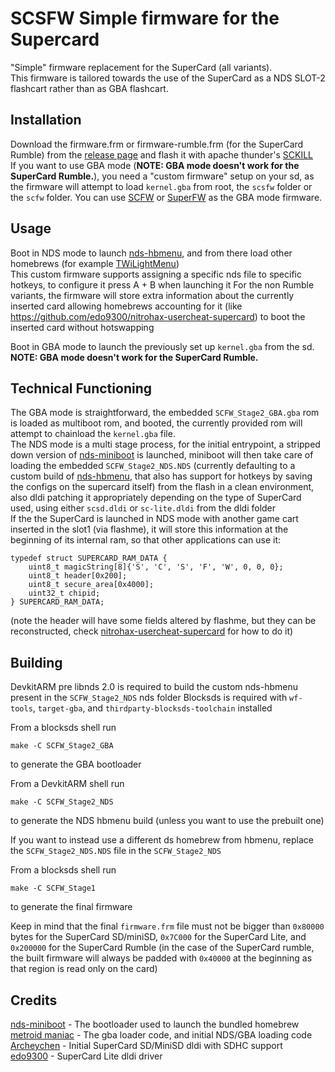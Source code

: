 # SCSFW Simple firmware for the Supercard

"Simple" firmware replacement for the SuperCard (all variants).  
This firmware is tailored towards the use of the SuperCard as a NDS SLOT-2 flashcart
rather than as GBA flashcart.  

## Installation
Download the firmware.frm or firmware-rumble.frm (for the SuperCard Rumble) from the [release page](https://github.com/edo9300/SCSFW/releases)
and flash it with apache thunder's [SCKILL](https://github.com/ApacheThunder/SCKILL/releases/latest)  
If you want to use GBA mode (**NOTE: GBA mode doesn't work for the SuperCard Rumble.**),
you need a "custom firmware" setup on your sd, as the
firmware will attempt to load `kernel.gba` from root, the `scsfw` folder or the `scfw` folder.
You can use [SCFW](https://github.com/metroid-maniac/SCFW)
or [SuperFW](https://gbatemp.net/threads/superfw-a-very-much-wip-supercard-firmware.654847/)
as the GBA mode firmware.

## Usage
Boot in NDS mode to launch [nds-hbmenu](https://github.com/devkitPro/nds-hb-menu), and from there
load other homebrews (for example [TWiLightMenu](https://github.com/DS-Homebrew/TWiLightMenu/))  
This custom firmware supports assigning a specific nds file to specific hotkeys, to configure it
press A + B when launching it
For the non Rumble variants, the firmware will store extra information about the currently inserted
card allowing homebrews accounting for it (like https://github.com/edo9300/nitrohax-usercheat-supercard)
to boot the inserted card without hotswapping

Boot in GBA mode to launch the previously set up `kernel.gba` from the sd.  
**NOTE: GBA mode doesn't work for the SuperCard Rumble.**

## Technical Functioning
The GBA mode is straightforward, the embedded `SCFW_Stage2_GBA.gba` rom is loaded as multiboot rom, and booted,
the currently provided rom will attempt to chainload the `kernel.gba` file.  
The NDS mode is a multi stage process, for the initial entrypoint, a stripped down version
of [nds-miniboot](https://github.com/asiekierka/nds-miniboot) is launched, miniboot will then
take care of loading the embedded `SCFW_Stage2_NDS.NDS` (currently defaulting to a custom build of
[nds-hbmenu](https://github.com/devkitPro/nds-hb-menu), that also has support for hotkeys by saving
the configs on the supercard itself)
from the flash in a clean environment, also dldi patching it appropriately
depending on the type of SuperCard used, using either `scsd.dldi` or `sc-lite.dldi` from the dldi folder  
If the the SuperCard is launched in NDS mode with another game cart inserted in the slot1 (via flashme),
it will store this information at the beginning of its internal ram, so that other applications can use it:
```
typedef struct SUPERCARD_RAM_DATA {
	uint8_t magicString[8]{'S', 'C', 'S', 'F', 'W', 0, 0, 0};
	uint8_t header[0x200];
	uint8_t secure_area[0x4000];
	uint32_t chipid;
} SUPERCARD_RAM_DATA;
```

(note the header will have some fields altered by flashme, but they can be reconstructed, check
[nitrohax-usercheat-supercard](https://github.com/edo9300/nitrohax-usercheat-supercard/blob/6354f044f9b85b7e78d8d6591204149455d1e368/arm9/source/main.cpp#L393-L421)
for how to do it)

## Building
DevkitARM pre libnds 2.0 is required to build the custom nds-hbmenu present in the `SCFW_Stage2_NDS` nds folder
Blocksds is required with `wf-tools`, `target-gba`, and `thirdparty-blocksds-toolchain` installed

From a blocksds shell run
```
make -C SCFW_Stage2_GBA
```
to generate the GBA bootloader

From a DevkitARM shell run
```
make -C SCFW_Stage2_NDS
```
to generate the NDS hbmenu build (unless you want to use the prebuilt one)

If you want to instead use a different ds homebrew from hbmenu, replace the `SCFW_Stage2_NDS.NDS`
file in the `SCFW_Stage2_NDS`

From a blocksds shell run
```
make -C SCFW_Stage1
```
to generate the final firmware

Keep in mind that the final `firmware.frm` file must not be bigger than `0x80000` bytes
for the SuperCard SD/miniSD, `0x7C000` for the SuperCard Lite, and `0x200000` for the SuperCard
Rumble (in the case of the SuperCard rumble, the built firmware will always be padded with `0x40000`
at the beginning as that region is read only on the card)

## Credits
[nds-miniboot](https://github.com/asiekierka/nds-miniboot) - The bootloader used to launch the bundled homebrew  
[metroid maniac](https://github.com/metroid-maniac) - The gba loader code, and initial NDS/GBA loading code  
[Archeychen](https://github.com/ArcheyChen) - Initial SuperCard SD/MiniSD dldi with SDHC support  
[edo9300](https://github.com/edo9300) - SuperCard Lite dldi driver
